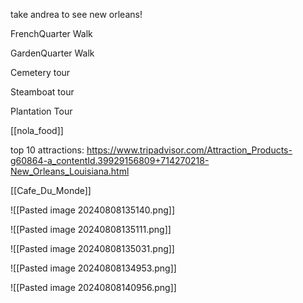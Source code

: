 take andrea to see new orleans!

FrenchQuarter Walk

GardenQuarter Walk

Cemetery tour

Steamboat tour

Plantation Tour

[[nola_food]]

top 10 attractions: https://www.tripadvisor.com/Attraction_Products-g60864-a_contentId.39929156809+714270218-New_Orleans_Louisiana.html


[[Cafe_Du_Monde]]

![[Pasted image 20240808135140.png]]

![[Pasted image 20240808135111.png]]

![[Pasted image 20240808135031.png]]

![[Pasted image 20240808134953.png]]

![[Pasted image 20240808140956.png]]